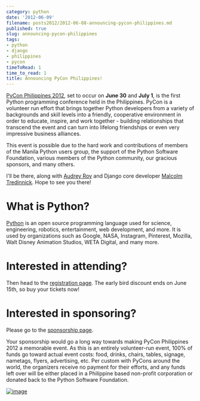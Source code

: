 ```yaml
---
category: python
date: '2012-06-09'
filename: posts2012/2012-06-08-announcing-pycon-philippines.md
published: true
slug: announcing-pycon-philippines
tags:
- python
- django
- philippines
- pycon
timeToRead: 1
time_to_read: 1
title: Announcing PyCon Philippines!
---
```


[PyCon Philippines 2012](http://ph.pycon.org), set to occur on **June
30** and **July 1**, is the first Python programming conference held in
the Philippines. PyCon is a volunteer run effort that brings together
Python developers from a variety of backgrounds and skill levels into a
friendly, cooperative environment in order to educate, inspire, and work
together - building relationships that transcend the event and can turn
into lifelong friendships or even very impressive business alliances.

This event is possible due to the hard work and contributions of members
of the Manila Python users group, the support of the Python Software
Foundation, various members of the Python community, our gracious
sponsors, and many others.

I'll be there, along with [Audrey Roy](http://audreymroy.com) and
Django core developer [Malcolm
Tredinnick](https://twitter.com/malcolmt). Hope to see you there!

What is Python?
===============

[Python](http://python.org) is an open source programming language used
for science, engineering, robotics, entertainment, web development, and
more. It is used by organizations such as Google, NASA, Instagram,
Pinterest, Mozilla, Walt Disney Animation Studios, WETA Digital, and
many more.

Interested in attending?
========================

Then head to the [registration page](http://ph.pycon.org/register.html).
The early bird discount ends on June 15th, so buy your tickets now!

Interested in sponsoring?
=========================

Please go to the [sponsorship page](http://ph.pycon.org/sponsor.html).

Your sponsorship would go a long way towards making PyCon Philippines
2012 a memorable event. As this is an entirely volunteer-run event, 100%
of funds go toward actual event costs: food, drinks, chairs, tables,
signage, nametags, flyers, advertising, etc. Per custom with PyCons
around the world, the organizers receive no payment for their efforts,
and any funds left over will be either placed in a Philippine based
non-profit corporation or donated back to the Python Software
Foundation.

[![image](http://ph.pycon.org/images/phpug.png)](http://ph.pycon.org)
